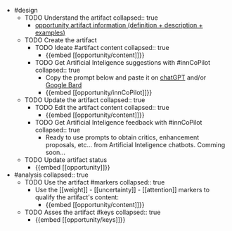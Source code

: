 

- #design
	- TODO Understand the artifact
	  collapsed:: true
		- [opportunity artifact information (definition + description + examples)](https://go.innbok.com/#/page/innBoK%2Fopportunity%2Finfo)
	- TODO Create the artifact
		- TODO Ideate #artifact content
		  collapsed:: true
			- {{embed [[opportunity/content]]}}
		- TODO Get Artificial Inteligence suggestions with #innCoPilot
		  collapsed:: true
			- Copy the prompt below and paste it on [chatGPT](https://chat.openai.com) and/or [Google Bard](https://bard.google.com/chat)
			- {{embed [[opportunity/innCoPilot]]}}
	- TODO Update the artifact
	  collapsed:: true
		- TODO Edit the artifact content
		  collapsed:: true
			- {{embed [[opportunity/content]]}}
		- TODO Get Artificial Inteligence feedback with #innCoPilot
		  collapsed:: true
			- Ready to use prompts to obtain critics, enhancement proposals, etc... from Artificial Inteligence chatbots. Comming soon...
	- TODO Update artifact status
		- {{embed [[opportunity]]}}
- #analysis
  collapsed:: true
	- TODO Use the artifact #markers
	  collapsed:: true
		- Use the [[weight]] - [[uncertainty]] - [[attention]] markers to qualify the artifact's content:
			- {{embed [[opportunity/content]]}}
	- TODO Asses the artifact #keys
	  collapsed:: true
		- {{embed [[opportunity/keys]]}}